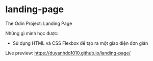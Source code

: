 # landing-page
The Odin Project: Landing Page

Những gì mình học được:

+ Sử dụng HTML và CSS Flexbox để tạo ra một giao diện đơn giản

Live preview: https://duyanhdo1010.github.io/landing-page/
